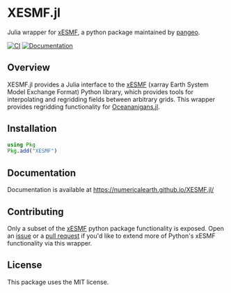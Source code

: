 # XESMF.jl

Julia wrapper for [xESMF](https://github.com/pangeo-data/xESMF), a python package maintained by [pangeo](https://pangeo.io/).

[![CI](https://github.com/NumericalEarth/XESMF.jl/actions/workflows/CI.yml/badge.svg)](https://github.com/NumericalEarth/XESMF.jl/actions)
[![Documentation](https://github.com/numericalearth/XESMF.jl/actions/workflows/documentation.yml/badge.svg)](https://NumericalEarth.github.io/XESMF.jl/)

## Overview

XESMF.jl provides a Julia interface to the [xESMF](https://github.com/pangeo-data/xESMF) (xarray Earth System Model Exchange Format) Python library, which provides tools for interpolating and regridding fields between arbitrary grids.
This wrapper provides regridding functionality for [Oceananigans.jl](https://github.com/CliMA/Oceananigans.jl).

## Installation

```julia
using Pkg
Pkg.add("XESMF")
```

## Documentation

Documentation is available at https://numericalearth.github.io/XESMF.jl/

## Contributing

Only a subset of the [xESMF](https://github.com/pangeo-data/xESMF) python package functionality is exposed.
Open an [issue](https://github.com/NumericalEarth/XESMF.jl/issues/new) or a [pull request](https://github.com/NumericalEarth/XESMF.jl/pulls) if you'd like to extend more of Python's xESMF functionality via this wrapper.

## License

This package uses the MIT license.
